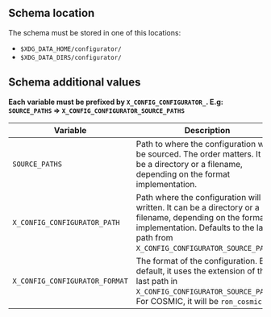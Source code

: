 ## Schema location

The schema must be stored in one of this locations:

- `$XDG_DATA_HOME/configurator/`
- `$XDG_DATA_DIRS/configurator/`

## Schema additional values

**Each variable must be prefixed by `X_CONFIG_CONFIGURATOR_`. E.g: `SOURCE_PATHS` => `X_CONFIG_CONFIGURATOR_SOURCE_PATHS`**

<table>
    <thead>
        <tr>
            <th>Variable</th>
            <th>Description</th>
            <th>Required</th>
        </tr>
    </thead>
    <tbody>
        <tr>
            <td><code>SOURCE_PATHS</code></td>
            <td>Path to where the configuration will be sourced. The order matters. It can be a directory or a filename, depending on the format implementation.</td>
            <td>Yes</td>
        </tr>
        <tr>
            <td><code>X_CONFIG_CONFIGURATOR_PATH</code></td>
            <td>Path where the configuration will be written. It can be a directory or a filename, depending on the format implementation. Defaults to the last path from <code>X_CONFIG_CONFIGURATOR_SOURCE_PATHS</code>.</td>
            <td>No</td>
        </tr>
        <tr>
            <td><code>X_CONFIG_CONFIGURATOR_FORMAT</code></td>
            <td>The format of the configuration. By default, it uses the extension of the last path in <code>X_CONFIG_CONFIGURATOR_SOURCE_PATHS</code>. For COSMIC, it will be <code>ron_cosmic</code>.</td>
            <td>No</td>
        </tr>
    </tbody>
</table>
